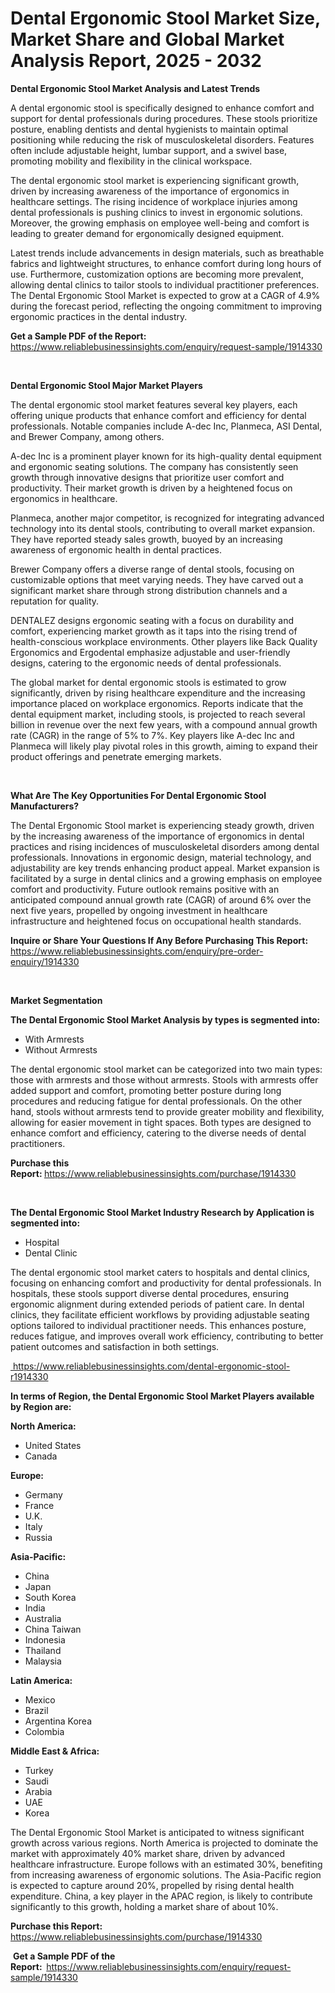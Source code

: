 <p><h1>Dental Ergonomic Stool Market Size, Market Share and Global Market Analysis Report, 2025 - 2032</h1></p><p><strong>Dental Ergonomic Stool Market Analysis and Latest Trends</strong></p>
<p><p>A dental ergonomic stool is specifically designed to enhance comfort and support for dental professionals during procedures. These stools prioritize posture, enabling dentists and dental hygienists to maintain optimal positioning while reducing the risk of musculoskeletal disorders. Features often include adjustable height, lumbar support, and a swivel base, promoting mobility and flexibility in the clinical workspace.</p><p>The dental ergonomic stool market is experiencing significant growth, driven by increasing awareness of the importance of ergonomics in healthcare settings. The rising incidence of workplace injuries among dental professionals is pushing clinics to invest in ergonomic solutions. Moreover, the growing emphasis on employee well-being and comfort is leading to greater demand for ergonomically designed equipment.</p><p>Latest trends include advancements in design materials, such as breathable fabrics and lightweight structures, to enhance comfort during long hours of use. Furthermore, customization options are becoming more prevalent, allowing dental clinics to tailor stools to individual practitioner preferences. The Dental Ergonomic Stool Market is expected to grow at a CAGR of 4.9% during the forecast period, reflecting the ongoing commitment to improving ergonomic practices in the dental industry.</p></p>
<p><strong>Get a Sample PDF of the Report:&nbsp;</strong> <a href="https://www.reliablebusinessinsights.com/enquiry/request-sample/1914330?utm_campaign=2310&utm_medium=2&utm_source=Github&utm_content=ia&utm_term=16042025&utm_id=dental-ergonomic-stool">https://www.reliablebusinessinsights.com/enquiry/request-sample/1914330</a></p>
<p>&nbsp;</p>
<p><strong>Dental Ergonomic Stool Major Market Players</strong></p>
<p><p>The dental ergonomic stool market features several key players, each offering unique products that enhance comfort and efficiency for dental professionals. Notable companies include A-dec Inc, Planmeca, ASI Dental, and Brewer Company, among others.</p><p>A-dec Inc is a prominent player known for its high-quality dental equipment and ergonomic seating solutions. The company has consistently seen growth through innovative designs that prioritize user comfort and productivity. Their market growth is driven by a heightened focus on ergonomics in healthcare.</p><p>Planmeca, another major competitor, is recognized for integrating advanced technology into its dental stools, contributing to overall market expansion. They have reported steady sales growth, buoyed by an increasing awareness of ergonomic health in dental practices.</p><p>Brewer Company offers a diverse range of dental stools, focusing on customizable options that meet varying needs. They have carved out a significant market share through strong distribution channels and a reputation for quality.</p><p>DENTALEZ designs ergonomic seating with a focus on durability and comfort, experiencing market growth as it taps into the rising trend of health-conscious workplace environments. Other players like Back Quality Ergonomics and Ergodental emphasize adjustable and user-friendly designs, catering to the ergonomic needs of dental professionals.</p><p>The global market for dental ergonomic stools is estimated to grow significantly, driven by rising healthcare expenditure and the increasing importance placed on workplace ergonomics. Reports indicate that the dental equipment market, including stools, is projected to reach several billion in revenue over the next few years, with a compound annual growth rate (CAGR) in the range of 5% to 7%. Key players like A-dec Inc and Planmeca will likely play pivotal roles in this growth, aiming to expand their product offerings and penetrate emerging markets.</p></p>
<p>&nbsp;</p>
<p><strong>What Are The Key Opportunities For Dental Ergonomic Stool Manufacturers?</strong></p>
<p><p>The Dental Ergonomic Stool market is experiencing steady growth, driven by the increasing awareness of the importance of ergonomics in dental practices and rising incidences of musculoskeletal disorders among dental professionals. Innovations in ergonomic design, material technology, and adjustability are key trends enhancing product appeal. Market expansion is facilitated by a surge in dental clinics and a growing emphasis on employee comfort and productivity. Future outlook remains positive with an anticipated compound annual growth rate (CAGR) of around 6% over the next five years, propelled by ongoing investment in healthcare infrastructure and heightened focus on occupational health standards.</p></p>
<p><strong>Inquire or Share Your Questions If Any Before Purchasing This Report:</strong> <a href="https://www.reliablebusinessinsights.com/enquiry/pre-order-enquiry/1914330?utm_campaign=2310&utm_medium=2&utm_source=Github&utm_content=ia&utm_term=16042025&utm_id=dental-ergonomic-stool">https://www.reliablebusinessinsights.com/enquiry/pre-order-enquiry/1914330</a></p>
<p>&nbsp;</p>
<p><strong>Market Segmentation</strong></p>
<p><strong>The Dental Ergonomic Stool Market Analysis by types is segmented into:</strong></p>
<p><ul><li>With Armrests</li><li>Without Armrests</li></ul></p>
<p><p>The dental ergonomic stool market can be categorized into two main types: those with armrests and those without armrests. Stools with armrests offer added support and comfort, promoting better posture during long procedures and reducing fatigue for dental professionals. On the other hand, stools without armrests tend to provide greater mobility and flexibility, allowing for easier movement in tight spaces. Both types are designed to enhance comfort and efficiency, catering to the diverse needs of dental practitioners.</p></p>
<p><strong>Purchase this Report:&nbsp;</strong><a href="https://www.reliablebusinessinsights.com/purchase/1914330?utm_campaign=2310&utm_medium=2&utm_source=Github&utm_content=ia&utm_term=16042025&utm_id=dental-ergonomic-stool">https://www.reliablebusinessinsights.com/purchase/1914330</a></p>
<p>&nbsp;</p>
<p><strong>The Dental Ergonomic Stool Market Industry Research by Application is segmented into:</strong></p>
<p><ul><li>Hospital</li><li>Dental Clinic</li></ul></p>
<p><p>The dental ergonomic stool market caters to hospitals and dental clinics, focusing on enhancing comfort and productivity for dental professionals. In hospitals, these stools support diverse dental procedures, ensuring ergonomic alignment during extended periods of patient care. In dental clinics, they facilitate efficient workflows by providing adjustable seating options tailored to individual practitioner needs. This enhances posture, reduces fatigue, and improves overall work efficiency, contributing to better patient outcomes and satisfaction in both settings.</p></p>
<p><a href="https://www.reliablebusinessinsights.com/dental-ergonomic-stool-r1914330?utm_campaign=2310&utm_medium=2&utm_source=Github&utm_content=ia&utm_term=16042025&utm_id=dental-ergonomic-stool">&nbsp;https://www.reliablebusinessinsights.com/dental-ergonomic-stool-r1914330</a></p>
<p><strong>In terms of Region, the Dental Ergonomic Stool Market Players available by Region are:</strong></p>
<p>
    <p> <strong> North America: </strong>
        <ul>
            <li>United States</li>
            <li>Canada</li>
        </ul>
        </p> 
    <p> <strong> Europe: </strong>
        <ul>
            <li>Germany</li>
            <li>France</li>
            <li>U.K.</li>
            <li>Italy</li>
            <li>Russia</li>
        </ul>
        </p> 
    <p> <strong> Asia-Pacific: </strong>
        <ul>
            <li>China</li>
            <li>Japan</li>
            <li>South Korea</li>
            <li>India</li>
            <li>Australia</li>
            <li>China Taiwan</li>
            <li>Indonesia</li>
            <li>Thailand</li>
            <li>Malaysia</li>
        </ul>
        </p> 
    <p> <strong> Latin America: </strong>
        <ul>
            <li>Mexico</li>
            <li>Brazil</li>
            <li>Argentina Korea</li>
            <li>Colombia</li>
        </ul>
        </p> 
    <p> <strong> Middle East & Africa: </strong>
        <ul>
            <li>Turkey</li>
            <li>Saudi</li>
            <li>Arabia</li>
            <li>UAE</li>
            <li>Korea</li>
        </ul>
    </p>
    </p>
<p><p>The Dental Ergonomic Stool Market is anticipated to witness significant growth across various regions. North America is projected to dominate the market with approximately 40% market share, driven by advanced healthcare infrastructure. Europe follows with an estimated 30%, benefiting from increasing awareness of ergonomic solutions. The Asia-Pacific region is expected to capture around 20%, propelled by rising dental health expenditure. China, a key player in the APAC region, is likely to contribute significantly to this growth, holding a market share of about 10%.</p></p>
<p><strong>Purchase this Report: </strong><a href="https://www.reliablebusinessinsights.com/purchase/1914330?utm_campaign=2310&utm_medium=2&utm_source=Github&utm_content=ia&utm_term=16042025&utm_id=dental-ergonomic-stool">https://www.reliablebusinessinsights.com/purchase/1914330</a></p>
<p>&nbsp;<strong>Get a Sample PDF of the Report:&nbsp;&nbsp;</strong><a href="https://www.reliablebusinessinsights.com/enquiry/request-sample/1914330?utm_campaign=2310&utm_medium=2&utm_source=Github&utm_content=ia&utm_term=16042025&utm_id=dental-ergonomic-stool">https://www.reliablebusinessinsights.com/enquiry/request-sample/1914330</a></p>
<p><strong></strong></p>
<p><p></p><p></p><p></p></p>